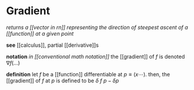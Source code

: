 # Gradient

_returns a [[vector in rn]] representing the direction of steepest ascent of a [[function]] at a given point_

**see** [[calculus]], partial [[derivative]]s

**notation** _in [[conventional math notation]]_ the [[gradient]] of $f$ is denoted $\nabla f(\dots)$

**definition** let $f$ be a [[function]] differentiable at $p \equiv (x \cdots)$. then, the [[gradient]] of $f$ at $p$ is defined to be $\delta\ f\ p - \delta p$

